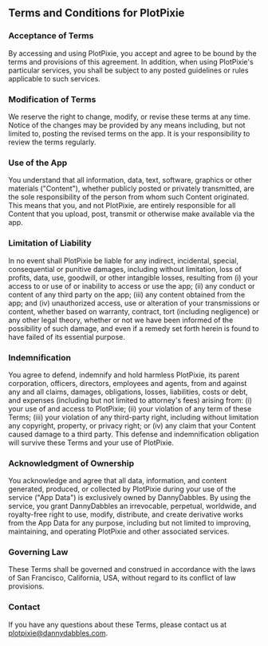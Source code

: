 ## Terms and Conditions for PlotPixie

### Acceptance of Terms

By accessing and using PlotPixie, you accept and agree to be bound by the terms and provisions of this agreement. In addition, when using PlotPixie's particular services, you shall be subject to any posted guidelines or rules applicable to such services.

### Modification of Terms

We reserve the right to change, modify, or revise these terms at any time. Notice of the changes may be provided by any means including, but not limited to, posting the revised terms on the app. It is your responsibility to review the terms regularly.

### Use of the App

You understand that all information, data, text, software, graphics or other materials ("Content"), whether publicly posted or privately transmitted, are the sole responsibility of the person from whom such Content originated. This means that you, and not PlotPixie, are entirely responsible for all Content that you upload, post, transmit or otherwise make available via the app.

### Limitation of Liability

In no event shall PlotPixie be liable for any indirect, incidental, special, consequential or punitive damages, including without limitation, loss of profits, data, use, goodwill, or other intangible losses, resulting from (i) your access to or use of or inability to access or use the app; (ii) any conduct or content of any third party on the app; (iii) any content obtained from the app; and (iv) unauthorized access, use or alteration of your transmissions or content, whether based on warranty, contract, tort (including negligence) or any other legal theory, whether or not we have been informed of the possibility of such damage, and even if a remedy set forth herein is found to have failed of its essential purpose.

### Indemnification

You agree to defend, indemnify and hold harmless PlotPixie, its parent corporation, officers, directors, employees and agents, from and against any and all claims, damages, obligations, losses, liabilities, costs or debt, and expenses (including but not limited to attorney's fees) arising from: (i) your use of and access to PlotPixie; (ii) your violation of any term of these Terms; (iii) your violation of any third-party right, including without limitation any copyright, property, or privacy right; or (iv) any claim that your Content caused damage to a third party. This defense and indemnification obligation will survive these Terms and your use of PlotPixie.

### Acknowledgment of Ownership

You acknowledge and agree that all data, information, and content generated, produced, or collected by PlotPixie during your use of the service ("App Data") is exclusively owned by DannyDabbles. By using the service, you grant DannyDabbles an irrevocable, perpetual, worldwide, and royalty-free right to use, modify, distribute, and create derivative works from the App Data for any purpose, including but not limited to improving, maintaining, and operating PlotPixie and other associated services.

### Governing Law

These Terms shall be governed and construed in accordance with the laws of San Francisco, California, USA, without regard to its conflict of law provisions.

### Contact

If you have any questions about these Terms, please contact us at plotpixie@dannydabbles.com.
 
